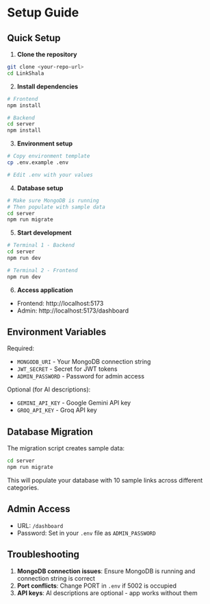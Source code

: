 # Setup Guide

## Quick Setup

1. **Clone the repository**
```bash
git clone <your-repo-url>
cd LinkShala
```

2. **Install dependencies**
```bash
# Frontend
npm install

# Backend
cd server
npm install
```

3. **Environment setup**
```bash
# Copy environment template
cp .env.example .env

# Edit .env with your values
```

4. **Database setup**
```bash
# Make sure MongoDB is running
# Then populate with sample data
cd server
npm run migrate
```

5. **Start development**
```bash
# Terminal 1 - Backend
cd server
npm run dev

# Terminal 2 - Frontend
npm run dev
```

6. **Access application**
- Frontend: http://localhost:5173
- Admin: http://localhost:5173/dashboard

## Environment Variables

Required:
- `MONGODB_URI` - Your MongoDB connection string
- `JWT_SECRET` - Secret for JWT tokens
- `ADMIN_PASSWORD` - Password for admin access

Optional (for AI descriptions):
- `GEMINI_API_KEY` - Google Gemini API key
- `GROQ_API_KEY` - Groq API key

## Database Migration

The migration script creates sample data:
```bash
cd server
npm run migrate
```

This will populate your database with 10 sample links across different categories.

## Admin Access

- URL: `/dashboard`
- Password: Set in your `.env` file as `ADMIN_PASSWORD`

## Troubleshooting

1. **MongoDB connection issues**: Ensure MongoDB is running and connection string is correct
2. **Port conflicts**: Change PORT in `.env` if 5002 is occupied
3. **API keys**: AI descriptions are optional - app works without them